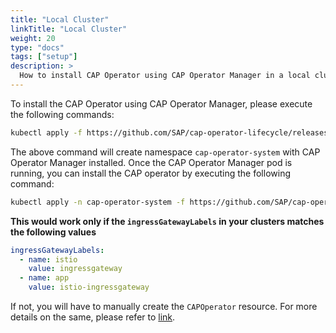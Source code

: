 ```yaml
---
title: "Local Cluster"
linkTitle: "Local Cluster"
weight: 20
type: "docs"
tags: ["setup"]
description: >
  How to install CAP Operator using CAP Operator Manager in a local cluster
---
```


To install the CAP Operator using CAP Operator Manager, please execute the following commands:

```bash
kubectl apply -f https://github.com/SAP/cap-operator-lifecycle/releases/latest/download/manager_manifest.yaml
```

The above command will create namespace `cap-operator-system` with CAP Operator Manager installed. Once the CAP Operator Manager pod is running, you can install the CAP operator by executing the following command:

```bash
kubectl apply -n cap-operator-system -f https://github.com/SAP/cap-operator-lifecycle/releases/latest/download/manager_default_CR.yaml
```
**This would work only if the `ingressGatewayLabels` in your clusters matches the following values**

```yaml
ingressGatewayLabels:
  - name: istio
    value: ingressgateway
  - name: app
    value: istio-ingressgateway
```

If not, you will have to manually create the `CAPOperator` resource. For more details on the same, please refer to [link](https://sap.github.io/cap-operator-lifecycle/docs/installation/local-cluster/).